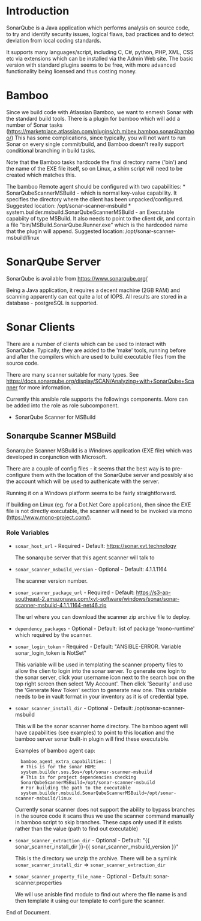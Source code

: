 Introduction
============

SonarQube is a Java application which performs analysis on source code,
to try and identify security issues, logical flaws, bad practices
and to detect deviation from local coding standards.

It supports many languages/script, including C, C#, python, PHP, XML, CSS etc
via extensions which can be installed via the Admin Web site.
The basic version with standard plugins seems to be free, with more advanced
functionality being licensed and thus costing money.

Bamboo
======

Since we build code with Atlassian Bamboo, we want to enmesh Sonar with the
standard build tools.  There is a plugin for bamboo which will add a number
of Sonar tasks (https://marketplace.atlassian.com/plugins/ch.mibex.bamboo.sonar4bamboo/)
This has some complications, since typically, you will not want to run
Sonar on every single commit/build, and Bamboo doesn't really support
conditional branching in build tasks.

Note that the Bamboo tasks hardcode the final directory name ('bin')
and the name of the EXE file itself, so on Linux, a shim script will need
to be created which matches this.

The bamboo Remote agent should be configured with two capabilities:
    * SonarQubeScannerMSBuild - which is  normal key-value capability.
      It specifies the directory where the client has been unpacked/configured.
      Suggested location:  /opt/sonar-scanner-msbuild
    * system.builder.msbuild.SonarQubeScannerMSBuild - an Executable capabiity of type MSBuild.
      It also needs to point to the client dir, and contain a file "bin/MSBuild.SonarQube.Runner.exe"
      which is the hardcoded name that the plugin will append.
      Suggested location:  /opt/sonar-scanner-msbuild/linux


SonarQube Server
================

SonarQube is available from https://www.sonarqube.org/

Being a Java application, it requires a decent machine (2GB RAM) and
scanning apparently can eat quite a lot of IOPS.
All results are stored in a database - postgreSQL is supported.

Sonar Clients
=============

There are a number of clients which can be used to interact with SonarQube.
Typically, they are added to the 'make' tools, running before and after
the compilers which are used to build executable files from the source code.

There are many scanner suitable for many types. See
https://docs.sonarqube.org/display/SCAN/Analyzing+with+SonarQube+Scanner for
more information.

Currently this ansible role supports the followings components. More can be
added into the role as role subcomponent.

* SonarQube Scanner for MSBuild

Sonarqube Scanner MSBuild
-------------------------

Sonarqube Scanner MSBuild is a Windows application (EXE file) which was
developed in conjunction with Microsoft.

There are a couple of config files - it seems that the best way is to
pre-configure them with the location of the SonarQube server and possibly
also the account which will be used to authenicate with the server.

Running it on a Windows platform seems to be fairly straightforward.

If building on Linux (eg. for a Dot.Net Core application), then since the
EXE file is not directly executable, the scanner will need to be invoked
via mono (https://www.mono-project.com/).

### Role Variables

* `sonar_host_url` - Required - Default: https://sonar.xvt.technology

   The sonarqube server that this agent scanner will talk to


* `sonar_scanner_msbuild_version` - Optional - Default:  4.1.1.1164

  The scanner version number.


* `sonar_scanner_package_url` - Required - Default:
   https://s3-ap-southeast-2.amazonaws.com/xvt-software/windows/sonar/sonar-scanner-msbuild-4.1.1.1164-net46.zip

   The url where you can download the scanner zip archive file to deploy.


* `dependency_packages` - Optional - Default: list of package 'mono-runtime' which required by the scanner.


* `sonar_login_token` - Required - Default: "ANSIBLE-ERROR. Variable sonar_login_token is NotSet"

   This variable will be used in templating the scanner property files to allow
   the clien to login into the sonar server. To generate one login to the sonar
   server, click your username icon next to the search box on the top right
   screen then select 'My Account'. Then click 'Security' and use the 'Generate
   New Token' section to generate new one. This variable needs to be in vault
   format in your inventory as it is of credential type.


* `sonar_scanner_install_dir` - Optional - Default: /opt/sonar-scanner-msbuild

   This will be the sonar scanner home directory. The bamboo agent will have
   capabilities (see examples) to point to this location and the bamboo
   server sonar built-in plugin will find these executable.

   Examples of bamboo agent cap:

   ```
     bamboo_agent_extra_capabilities: |
     # This is for the sonar HOME
     system.builder.sos.Sos=/opt/sonar-scanner-msbuild
     # This is for project dependencies checking
     SonarQubeScannerMSBuild=/opt/sonar-scanner-msbuild
     # For building the path to the executable
     system.builder.msbuild.SonarQubeScannerMSBuild=/opt/sonar-scanner-msbuild/linux

   ```

   Currently sonar scanner does not support the ability to bypass branches
   in the source code it scans thus we use the scanner command manually in
   bamboo script to skip branches. These caps only used if it exists rather
   than the value (path to find out executable)


* `sonar_scanner_extraction_dir` - Optional - Default: "{{ sonar_scanner_install_dir }}-{{ sonar_scanner_msbuild_version }}"

   This is the directory we unzip the archive. There will be a symlink
   `sonar_scanner_install_dir` => `sonar_scanner_extraction_dir`


* `sonar_scanner_property_file_name` - Optional - Default: sonar-scanner.properties

   We will use anisble find module to find out where the file name is and
   then template it using our template to configure the scanner.


End of Document.
